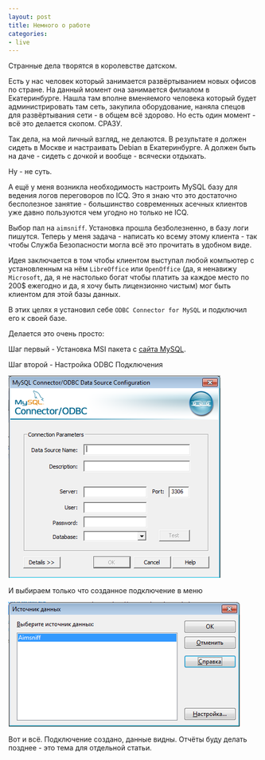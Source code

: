 ```yaml
---
layout: post
title: Немного о работе
categories:
- live
---    
```

Странные дела творятся в королевстве датском.

Есть у нас человек который занимается развёртыванием новых офисов по стране. На данный момент она занимается филиалом в Екатеринбурге. Нашла там вполне вменяемого человека который будет администрировать там сеть, закупила оборудование, наняла спецов для развёртывания сети - в общем всё здорово. Но есть один момент - всё это делается скопом. СРАЗУ.

Так дела, на мой личный взгляд, не делаются. В результате я должен сидеть в Москве и настраивать Debian в Екатеринбурге. А должен быть на даче - сидеть с дочкой и вообще - всячески отдыхать.

Ну - не суть.

А ещё у меня возникла необходимость настроить MySQL базу для ведения логов переговоров по ICQ. Это я знаю что это достаточно бесполезное занятие - большинство современных асечных клиентов уже давно пользуются чем угодно но только не ICQ.

Выбор пал на `aimsniff`. Установка прошла безболезненно, в базу логи пишутся. Теперь у меня задача - написать ко всему этому клиента - так чтобы Служба Безопасности могла всё это прочитать в удобном виде.

Идея заключается в том чтобы клиентом выступал любой компьютер с установленным на нём `LibreOffice` или `OpenOffice` (да, я ненавижу `Microsoft`, да, я не настолько богат чтобы платить за каждое место по 200$ ежегодно и да, я хочу быть лицензионно чистым) мог быть клиентом для этой базы данных.

В этих целях я установил себе `ODBC Connector for MySQL` и подключил его к своей базе.

Делается это очень просто:

Шаг первый - Установка MSI пакета с [сайта MySQL](http://dev.mysql.com/downloads/connector/odbc/).

Шаг второй - Настройка ODBC Подключения

![Настройка подключения к MySQL](/images/story/mysql-odbc.png)

И выбираем только что созданное подключение в меню

![Выбор источника данных](/images/story/choose.png)

Вот и всё. Подключение создано, данные видны. Отчёты буду делать позднее - это тема для отдельной статьи.